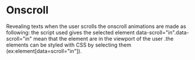 # Onscroll
Revealing texts when the user scrolls
the onscroll animations are made as following:
the script used gives the selected element data-scroll="in".data-scroll="in" mean that the element are in the viewport of the user .the elements can be styled with CSS by selecting them (ex:element[data=scroll="in"]).
